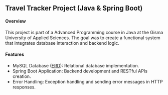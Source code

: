 ## Travel Tracker Project (Java & Spring Boot)

#### Overview
This project is part of a Advanced Programming course in Java at the Gisma University of Applied Sciences. The goal was to create a functional system that integrates database interaction and backend logic.

#### Features
   * MySQL Database ([ERD](https://github.com/vkislinskii/m604_programming_travel_tracker/blob/main/mysql_erd.JPG)): Relational database implementation.
   * Spring Boot Application: Backend development and RESTful APIs creation.
   * Error Handling: Exception handling and sending error messages in HTTP responses.   
